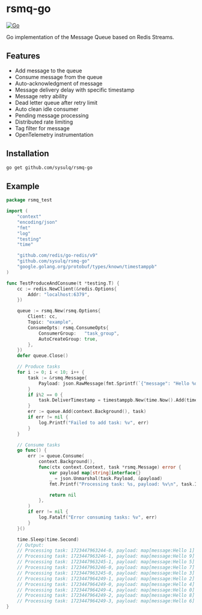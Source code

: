 rsmq-go
===

[![Go](https://github.com/sysulq/rsmq-go/actions/workflows/go.yml/badge.svg)](https://github.com/sysulq/rsmq-go/actions/workflows/go.yml)

Go implementation of the Message Queue based on Redis Streams.

Features
---

- Add message to the queue
- Consume message from the queue
- Auto-acknowledgment of message
- Message delivery delay with specific timestamp
- Message retry ability
- Dead letter queue after retry limit
- Auto clean idle consumer
- Pending message processing
- Distributed rate limiting
- Tag filter for message
- OpenTelemetry instrumentation

Installation
---

```bash
go get github.com/sysulq/rsmq-go
```

Example
---

```go
package rsmq_test

import (
	"context"
	"encoding/json"
	"fmt"
	"log"
	"testing"
	"time"

	"github.com/redis/go-redis/v9"
	"github.com/sysulq/rsmq-go"
	"google.golang.org/protobuf/types/known/timestamppb"
)

func TestProduceAndConsume(t *testing.T) {
	cc := redis.NewClient(&redis.Options{
		Addr: "localhost:6379",
	})

	queue := rsmq.New(rsmq.Options{
		Client: cc,
		Topic: "example",
		ConsumeOpts: rsmq.ConsumeOpts{
			ConsumerGroup:   "task_group",
			AutoCreateGroup: true,
		},
	})
	defer queue.Close()

	// Produce tasks
	for i := 0; i < 10; i++ {
		task := &rsmq.Message{
			Payload: json.RawMessage(fmt.Sprintf(`{"message": "Hello %d"}`, i)),
		}
		if i%2 == 0 {
			task.DeliverTimestamp = timestamppb.New(time.Now().Add(time.Second))
		}
		err := queue.Add(context.Background(), task)
		if err != nil {
			log.Printf("Failed to add task: %v", err)
		}
	}

	// Consume tasks
	go func() {
		err := queue.Consume(
			context.Background(),
			func(ctx context.Context, task *rsmq.Message) error {
				var payload map[string]interface{}
				_ = json.Unmarshal(task.Payload, &payload)
				fmt.Printf("Processing task: %s, payload: %v\n", task.Id, payload)

				return nil
			},
		)
		if err != nil {
			log.Fatalf("Error consuming tasks: %v", err)
		}
	}()

	time.Sleep(time.Second)
	// Output:
	// Processing task: 1723447963244-0, payload: map[message:Hello 1]
	// Processing task: 1723447963246-1, payload: map[message:Hello 9]
	// Processing task: 1723447963245-1, payload: map[message:Hello 5]
	// Processing task: 1723447963246-0, payload: map[message:Hello 7]
	// Processing task: 1723447963245-0, payload: map[message:Hello 3]
	// Processing task: 1723447964249-1, payload: map[message:Hello 2]
	// Processing task: 1723447964249-0, payload: map[message:Hello 4]
	// Processing task: 1723447964249-4, payload: map[message:Hello 0]
	// Processing task: 1723447964249-2, payload: map[message:Hello 8]
	// Processing task: 1723447964249-3, payload: map[message:Hello 6]
}
```
